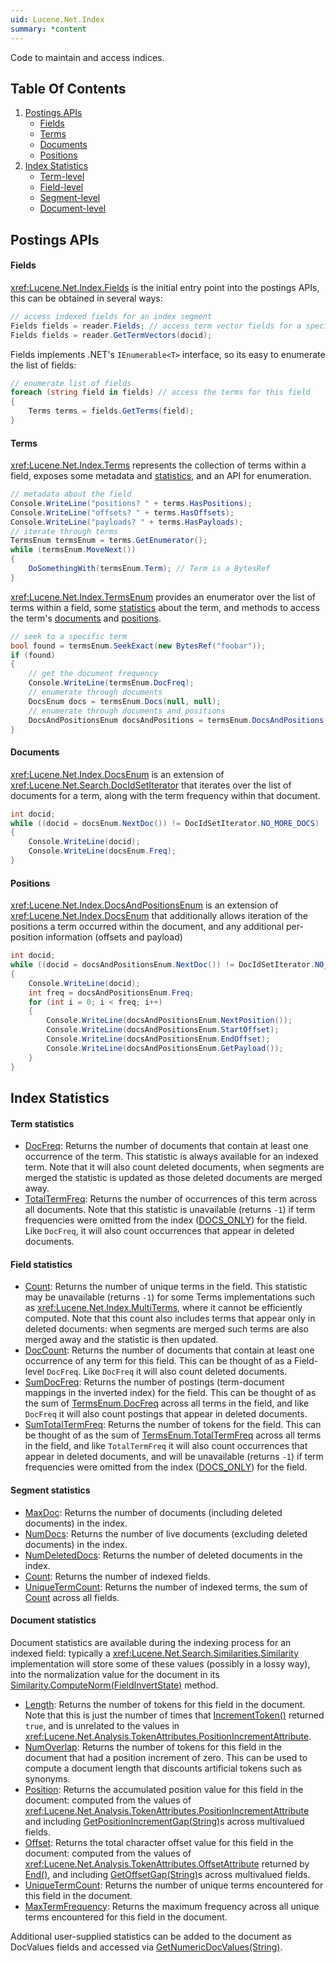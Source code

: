 ```yaml
---
uid: Lucene.Net.Index
summary: *content
---
```


<!--
 Licensed to the Apache Software Foundation (ASF) under one or more
 contributor license agreements.  See the NOTICE file distributed with
 this work for additional information regarding copyright ownership.
 The ASF licenses this file to You under the Apache License, Version 2.0
 (the "License"); you may not use this file except in compliance with
 the License.  You may obtain a copy of the License at

     http://www.apache.org/licenses/LICENSE-2.0

 Unless required by applicable law or agreed to in writing, software
 distributed under the License is distributed on an "AS IS" BASIS,
 WITHOUT WARRANTIES OR CONDITIONS OF ANY KIND, either express or implied.
 See the License for the specific language governing permissions and
 limitations under the License.
-->

Code to maintain and access indices.

## Table Of Contents

 1. [Postings APIs](#postings)
    * [Fields](#fields)
    * [Terms](#terms)
    * [Documents](#documents)
    * [Positions](#positions)
 2. [Index Statistics](#index-statistics)
    * [Term-level](#term-statistics)
    * [Field-level](#field-statistics)
    * [Segment-level](#segment-statistics)
    * [Document-level](#document-statistics) 

## Postings APIs

#### Fields

 <xref:Lucene.Net.Index.Fields> is the initial entry point into the postings APIs, this can be obtained in several ways:

```cs
// access indexed fields for an index segment
Fields fields = reader.Fields; // access term vector fields for a specified document
Fields fields = reader.GetTermVectors(docid);
```

Fields implements .NET's `IEnumerable<T>` interface, so its easy to enumerate the list of fields:

```cs
// enumerate list of fields
foreach (string field in fields) // access the terms for this field
{
    Terms terms = fields.GetTerms(field);
} 
```

#### Terms

 <xref:Lucene.Net.Index.Terms> represents the collection of terms within a field, exposes some metadata and [statistics](#field-statistics), and an API for enumeration.

```cs
// metadata about the field
Console.WriteLine("positions? " + terms.HasPositions);
Console.WriteLine("offsets? " + terms.HasOffsets);
Console.WriteLine("payloads? " + terms.HasPayloads);
// iterate through terms
TermsEnum termsEnum = terms.GetEnumerator();
while (termsEnum.MoveNext())
{
    DoSomethingWith(termsEnum.Term); // Term is a BytesRef
}
```

<xref:Lucene.Net.Index.TermsEnum> provides an enumerator over the list of terms within a field, some [statistics](#term-statistics) about the term, and methods to access the term's [documents](#documents) and [positions](#positions).

```cs
// seek to a specific term
bool found = termsEnum.SeekExact(new BytesRef("foobar"));
if (found)
{
    // get the document frequency
    Console.WriteLine(termsEnum.DocFreq);
    // enumerate through documents
    DocsEnum docs = termsEnum.Docs(null, null);
    // enumerate through documents and positions
    DocsAndPositionsEnum docsAndPositions = termsEnum.DocsAndPositions(null, null);
}
```

#### Documents

 <xref:Lucene.Net.Index.DocsEnum> is an extension of <xref:Lucene.Net.Search.DocIdSetIterator> that iterates over the list of documents for a term, along with the term frequency within that document.

```cs
int docid;
while ((docid = docsEnum.NextDoc()) != DocIdSetIterator.NO_MORE_DOCS)
{
    Console.WriteLine(docid);
    Console.WriteLine(docsEnum.Freq);
}
```

#### Positions

 <xref:Lucene.Net.Index.DocsAndPositionsEnum> is an extension of <xref:Lucene.Net.Index.DocsEnum> that additionally allows iteration of the positions a term occurred within the document, and any additional per-position information (offsets and payload)

```cs
int docid;
while ((docid = docsAndPositionsEnum.NextDoc()) != DocIdSetIterator.NO_MORE_DOCS)
{
    Console.WriteLine(docid);
    int freq = docsAndPositionsEnum.Freq;
    for (int i = 0; i < freq; i++)
    {
        Console.WriteLine(docsAndPositionsEnum.NextPosition());
        Console.WriteLine(docsAndPositionsEnum.StartOffset);
        Console.WriteLine(docsAndPositionsEnum.EndOffset);
        Console.WriteLine(docsAndPositionsEnum.GetPayload());
    }
}
``` 

## Index Statistics

#### Term statistics

 * [DocFreq](xref:Lucene.Net.Index.TermsEnum#Lucene_Net_Index_TermsEnum_DocFreq): Returns the number of documents that contain at least one occurrence of the term. This statistic is always available for an indexed term. Note that it will also count deleted documents, when segments are merged the statistic is updated as those deleted documents are merged away.
 * [TotalTermFreq](xref:Lucene.Net.Index.TermsEnum#Lucene_Net_Index_TermsEnum_TotalTermFreq): Returns the number of occurrences of this term across all documents. Note that this statistic is unavailable (returns `-1`) if term frequencies were omitted from the index ([DOCS_ONLY](xref:Lucene.Net.Index.FieldInfo.IndexOptions#Lucene_Net_Index_IndexOptions_DOCS_ONLY)) for the field. Like `DocFreq`, it will also count occurrences that appear in deleted documents. 

#### Field statistics

 * [Count](xref:Lucene.Net.Index.Terms#Lucene_Net_Index_Terms_Count): Returns the number of unique terms in the field. This statistic may be unavailable (returns `-1`) for some Terms implementations such as <xref:Lucene.Net.Index.MultiTerms>, where it cannot be efficiently computed. Note that this count also includes terms that appear only in deleted documents: when segments are merged such terms are also merged away and the statistic is then updated.
 * [DocCount](xref:Lucene.Net.Index.Terms#Lucene_Net_Index_Terms_DocCount): Returns the number of documents that contain at least one occurrence of any term for this field. This can be thought of as a Field-level `DocFreq`. Like `DocFreq` it will also count deleted documents.
 * [SumDocFreq](xref:Lucene.Net.Index.Terms#Lucene_Net_Index_Terms_SumDocFreq): Returns the number of postings (term-document mappings in the inverted index) for the field. This can be thought of as the sum of [TermsEnum.DocFreq](xref:Lucene.Net.Index.TermsEnum#Lucene_Net_Index_TermsEnum_DocFreq) across all terms in the field, and like `DocFreq` it will also count postings that appear in deleted documents.
 * [SumTotalTermFreq](xref:Lucene.Net.Index.Terms#Lucene_Net_Index_Terms_SumTotalTermFreq): Returns the number of tokens for the field. This can be thought of as the sum of [TermsEnum.TotalTermFreq](xref:Lucene.Net.Index.TermsEnum#Lucene_Net_Index_TermsEnum_TotalTermFreq) across all terms in the field, and like `TotalTermFreq` it will also count occurrences that appear in deleted documents, and will be unavailable (returns `-1`) if term frequencies were omitted from the index ([DOCS_ONLY](xref:Lucene.Net.Index.FieldInfo.IndexOptions#Lucene_Net_Index_IndexOptions_DOCS_ONLY)) for the field. 

#### Segment statistics

 * [MaxDoc](xref:Lucene.Net.Index.IndexReader#Lucene_Net_Index_IndexReader_MaxDoc): Returns the number of documents (including deleted documents) in the index.
 * [NumDocs](xref:Lucene.Net.Index.IndexReader#Lucene_Net_Index_IndexReader_NumDocs): Returns the number of live documents (excluding deleted documents) in the index.
 * [NumDeletedDocs](xref:Lucene.Net.Index.IndexReader#Lucene_Net_Index_IndexReader_NumDeletedDocs): Returns the number of deleted documents in the index.
 * [Count](xref:Lucene.Net.Index.Fields#Lucene_Net_Index_Fields_Count): Returns the number of indexed fields.
 * [UniqueTermCount](xref:Lucene.Net.Index.Fields#Lucene_Net_Index_Fields_UniqueTermCount): Returns the number of indexed terms, the sum of [Count](xref:Lucene.Net.Index.Terms#Lucene_Net_Index_Terms_Count) across all fields. 

#### Document statistics

 Document statistics are available during the indexing process for an indexed field: typically a <xref:Lucene.Net.Search.Similarities.Similarity> implementation will store some of these values (possibly in a lossy way), into the normalization value for the document in its [Similarity.ComputeNorm(FieldInvertState)](xref:Lucene.Net.Search.Similarities.Similarity#Lucene_Net_Search_Similarities_Similarity_ComputeNorm_Lucene_Net_Index_FieldInvertState_) method. 

 * [Length](xref:Lucene.Net.Index.FieldInvertState#Lucene_Net_Index_FieldInvertState_Length): Returns the number of tokens for this field in the document. Note that this is just the number of times that [IncrementToken()](xref:Lucene.Net.Analysis.TokenStream#Lucene_Net_Analysis_TokenStream_IncrementToken) returned `true`, and is unrelated to the values in <xref:Lucene.Net.Analysis.TokenAttributes.PositionIncrementAttribute>.
 * [NumOverlap](xref:Lucene.Net.Index.FieldInvertState#Lucene_Net_Index_FieldInvertState_NumOverlap): Returns the number of tokens for this field in the document that had a position increment of zero. This can be used to compute a document length that discounts artificial tokens such as synonyms.
 * [Position](xref:Lucene.Net.Index.FieldInvertState#Lucene_Net_Index_FieldInvertState_Position): Returns the accumulated position value for this field in the document: computed from the values of <xref:Lucene.Net.Analysis.TokenAttributes.PositionIncrementAttribute> and including [GetPositionIncrementGap(String)](xref:Lucene.Net.Analysis.Analyzer#Lucene_Net_Analysis_Analyzer_GetPositionIncrementGap_System_String_)s across multivalued fields.
 * [Offset](xref:Lucene.Net.Index.FieldInvertState#Lucene_Net_Index_FieldInvertState_Offset): Returns the total character offset value for this field in the document: computed from the values of <xref:Lucene.Net.Analysis.TokenAttributes.OffsetAttribute> returned by [End()](xref:Lucene.Net.Analysis.TokenStream#Lucene_Net_Analysis_TokenStream_End), and including [GetOffsetGap(String)](xref:Lucene.Net.Analysis.Analyzer#Lucene_Net_Analysis_Analyzer_GetOffsetGap_System_String)s across multivalued fields.
 * [UniqueTermCount](xref:Lucene.Net.Index.FieldInvertState#Lucene_Net_Index_FieldInvertState_UniqueTermCount): Returns the number of unique terms encountered for this field in the document. 
 * [MaxTermFrequency](xref:Lucene.Net.Index.FieldInvertState#Lucene_Net_Index_FieldInvertState_MaxTermFrequency): Returns the maximum frequency across all unique terms encountered for this field in the document. 

 Additional user-supplied statistics can be added to the document as DocValues fields and accessed via [GetNumericDocValues(String)](xref:Lucene.Net.Index.AtomicReader#Lucene_Net_Index_AtomicReader_GetNumericDocValues_System_String_). 
